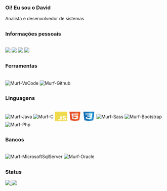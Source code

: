 ### Oi! Eu sou o David
Analista e desenvolvedor de sistemas

##
### Informações pessoais
<div style="display: inline_block"><br>
  <a href = "mailto:murfera@gmail.com"><img src="https://img.shields.io/badge/-Gmail-%23333?style=for-the-badge&logo=gmail&logoColor=white" target="_blank"></a>
 	<a href="https://twitter.com/Murfera" target="_blank"><img src="https://img.shields.io/badge/Twitter-1DA1F2?style=for-the-badge&logo=twitter&logoColor=white" target="_blank"></a>
<a href="https://github.com/Murfera" target="_blank"><img src="https://img.shields.io/badge/GitHub-100000?style=for-the-badge&logo=github&logoColor=white" target="_blank"></a>    
  <a href="https://www.facebook.com/david.nascimento.1048" target="_blank"><img src="https://img.shields.io/badge/Facebook-1877F2?style=for-the-badge&logo=facebook&logoColor=white" target="_blank"></a>  
</div>

##
### Ferramentas
<div style="table: inline_block"><br>
  <img align="center" alt="Murf-VsCode" height="30" width="40" src="https://cdn.jsdelivr.net/gh/devicons/devicon/icons/vscode/vscode-original.svg">
  <img align="center" alt="Murf-Github" height="50" width="60" src="https://cdn.jsdelivr.net/gh/devicons/devicon/icons/github/github-original-wordmark.svg">      
</div>  
  
##
### Linguagens
<div style="display: inline_block"><br>
  <img align="center" alt="Murf-Java" height="30" width="40" src="https://cdn.jsdelivr.net/gh/devicons/devicon/icons/java/java-original.svg">
  <img align="center" alt="Murf-C" height="30" width="40" src="https://cdn.jsdelivr.net/gh/devicons/devicon/icons/c/c-original.svg">
  <img align="center" alt="Murf-Js" height="30" width="40" src="https://raw.githubusercontent.com/devicons/devicon/master/icons/javascript/javascript-plain.svg">
  <img align="center" alt="Murf-HTML" height="30" width="40" src="https://raw.githubusercontent.com/devicons/devicon/master/icons/html5/html5-original.svg">
  <img align="center" alt="Murf-CSS" height="30" width="40" src="https://raw.githubusercontent.com/devicons/devicon/master/icons/css3/css3-original.svg">
  <img align="center" alt="Murf-Sass" height="30" width="40" src="https://cdn.jsdelivr.net/gh/devicons/devicon/icons/sass/sass-original.svg">
  <img align="center" alt="Murf-Bootstrap" height="30" width="40" src="https://cdn.jsdelivr.net/gh/devicons/devicon/icons/bootstrap/bootstrap-plain.svg">  
  <img align="center" alt="Murf-Php" height="30" width="40" src="https://cdn.jsdelivr.net/gh/devicons/devicon/icons/php/php-plain.svg">    
</div>

##
### Bancos
<div style="display: inline_block"><br>
  <img align="center" alt="Murf-MicrosoftSqlServer" height="50" width="60" src="https://cdn.jsdelivr.net/gh/devicons/devicon/icons/microsoftsqlserver/microsoftsqlserver-plain.svg">
  <img align="center" alt="Murf-Oracle" height="50" width="60" src="https://cdn.jsdelivr.net/gh/devicons/devicon/icons/oracle/oracle-original.svg">  
</div>

##
### Status
 <div>
  <a href="https://github.com/Murfera">
  <img height="180em" src="https://github-readme-stats.vercel.app/api?username=murfera&show_icons=true&theme=dark&include_all_commits=true&count_private=true"/>
  <img height="130em" src="https://github-readme-stats.vercel.app/api/top-langs/?username=murfera&layout=compact&langs_count=7&theme=dark"/>
</div>


